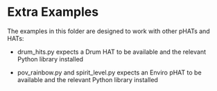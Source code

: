 # Extra Examples

The examples in this folder are designed to work with other pHATs and HATs:

* drum_hits.py expects a Drum HAT to be available and the relevant Python library installed

* pov_rainbow.py and spirit_level.py expects an Enviro pHAT to be available and the relevant Python library installed

